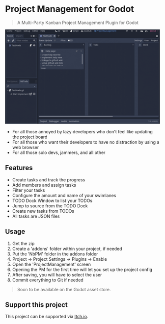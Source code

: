 # Project Management for Godot

> A Multi-Party Kanban Project Management Plugin for Godot

![Godot Project Management Plugin](/addons/NbPM/screenshots/screenshot1.gif "Godot Project Management")

- For all those annoyed by lazy developers who don't feel like updating the project board
- For all those who want their developers to have no distraction by using a web browser
- For all those solo devs, jammers, and all other

## Features
- Create tasks and track the progress
- Add members and assign tasks
- Filter your tasks
- Configure the amount and name of your swimlanes
- TODO Dock Window to list your TODOs
- Jump to source from the TODO Dock
- Create new tasks from TODOs
- All tasks are JSON files

## Usage
1. Get the zip
2. Create a 'addons' folder within your project, if needed
3. Put the 'NbPM' folder in the addons folder
4. Project -> Project Settings -> Plugins -> Enable
5. Open the 'ProjectManagement' screen
6. Opening the PM for the first time will let you set up the project config
7. After saving, you will have to select the user
8. Commit everything to Git if needed

> Soon to be available on the Godot asset store.

## Support this project
This project can be supported via [Itch.io](https://nimblebeastscollective.itch.io/godot-project-manager).
